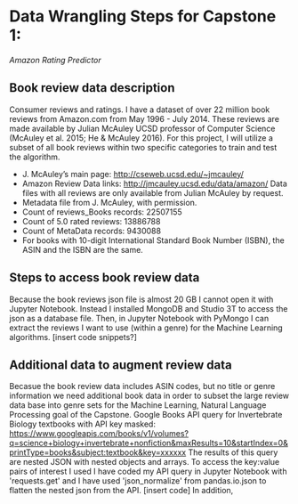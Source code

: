 # Data Wrangling Steps for Capstone 1: 
_Amazon Rating Predictor_

## Book review data description
Consumer reviews and ratings. I have a dataset of over 22 million book reviews from Amazon.com from May 1996 - July 2014. These reviews are made available by Julian McAuley UCSD professor of Computer Science (McAuley et al. 2015; He & McAuley 2016). For this project, I will utilize a subset of all book reviews within two specific categories to train and test the algorithm. 
  * J. McAuley’s main page: http://cseweb.ucsd.edu/~jmcauley/
  * Amazon Review Data links: http://jmcauley.ucsd.edu/data/amazon/  Data files with all reviews are only available from Julian McAuley by request.
  * Metadata file from J. McAuley, with permission.
  * Count of reviews_Books records: 22507155
  * Count of 5.0 rated reviews: 13886788
  * Count of MetaData records: 9430088
  * For books with 10-digit International Standard Book Number (ISBN), the ASIN and the ISBN are the same.

## Steps to access book review data
Because the book reviews json file is almost 20 GB I cannot open it with Jupyter Notebook. Instead I installed MongoDB and Studio 3T to access the json as a database file. Then, in Jupyter Notebook with PyMongo I can extract the reviews I want to use (within a genre) for the Machine Learning algorithms.
[insert code snippets?]

## Additional data to augment review data
Becasue the book review data includes ASIN codes, but no title or genre information we need additional book data in order to subset the large review data base into genre sets for the Machine Learning, Natural Language Processing goal of the Capstone.
Google Books API query for Invertebrate Biology textbooks with API key masked: https://www.googleapis.com/books/v1/volumes?q=science+biology+invertebrate+nonfiction&maxResults=10&startIndex=0&printType=books&subject:textbook&key=xxxxxx
The results of this query are nested JSON with nested objects and arrays. To access the key:value pairs of interest I used I have coded my API query in Jupyter Notebook with 'requests.get' and I have used 'json_normalize' from pandas.io.json to flatten the nested json from the API. 
[insert code]
In addition, 

